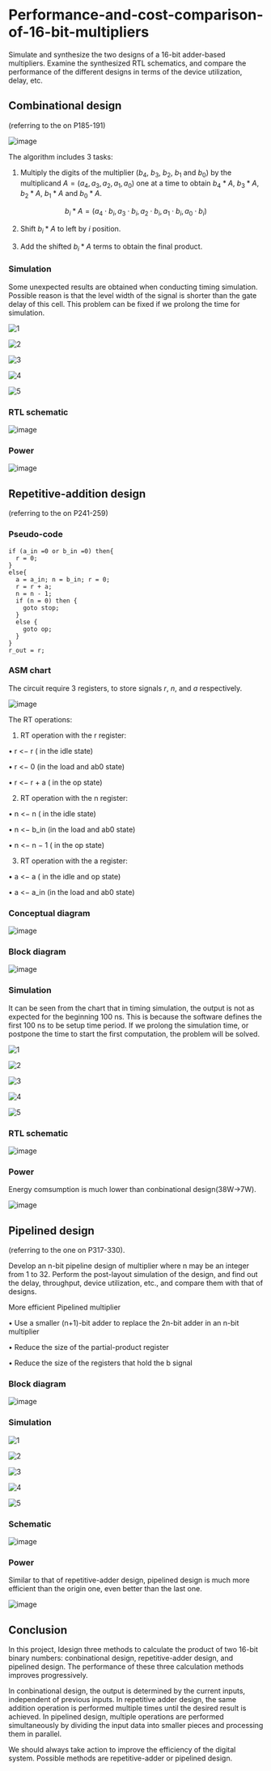 # Performance-and-cost-comparison-of-16-bit-multipliers

Simulate and synthesize the two designs of a 16-bit adder-based multipliers. Examine the synthesized RTL schematics, and compare the performance of the different designs in terms of the device utilization, delay, etc.

## Combinational design

(referring to the on P185-191)

![image](https://user-images.githubusercontent.com/117464811/236360282-7fe66911-e038-4cbf-93c1-578b1c004417.png)

The algorithm includes 3 tasks:

1. Multiply the digits of the multiplier ($b_4$, $b_3$, $b_2$, $b_1$ and $b_0$) by the multiplicand $A = (a_4, a_3, a_2, a_1, a_0)$ one at a time to obtain $b_4 * A$, $b_3 * A$, $b_2 * A$, $b_1 * A$ and $b_0 * A$.

$$
b_i * A = (a_4 ⋅ b_i, a_3 ⋅ b_i, a_2 ⋅ b_i, a_1 ⋅ b_i, a_0 ⋅ b_i)
$$

2. Shift $b_i * A$ to left by $i$ position.

3. Add the shifted $b_i * A$ terms to obtain the final product.

### Simulation

Some unexpected results are obtained when conducting timing simulation. Possible reason is that the level width of the signal is shorter than the gate delay of this cell. This problem can be fixed if we prolong the time for simulation.

![1](https://user-images.githubusercontent.com/117464811/236365793-8767d36f-f98e-4ed8-a491-deef47ffac34.png "behavioral")

![2](https://user-images.githubusercontent.com/117464811/236366777-22ecd268-96eb-4fdc-bf38-282cc0e51a98.png "post-synthesis")

![3](https://user-images.githubusercontent.com/117464811/236366925-f5cf4eb3-553c-4a91-822b-95812919f97a.png "post-synthesis")

![4](https://user-images.githubusercontent.com/117464811/236368664-483d4802-834d-495d-9371-0ff7f619ed0f.png "post-implementation")

![5](https://user-images.githubusercontent.com/117464811/236368626-e584f336-e840-443b-92d2-e13f5a626791.png "post-implementation")

### RTL schematic

![image](https://user-images.githubusercontent.com/117464811/236366121-82f5d841-7a67-4b9e-810c-ff542ef31c44.png)

### Power

![image](https://user-images.githubusercontent.com/117464811/236634327-15bb3656-5f3a-4c51-b915-b1526b958480.png)

## Repetitive-addition design

(referring to the on P241-259)

### Pseudo-code

```
if (a_in =0 or b_in =0) then{
  r = 0;
}
else{
  a = a_in; n = b_in; r = 0;
  r = r + a;
  n = n - 1;
  if (n = 0) then {
    goto stop;
  }
  else {
    goto op;
  }
}
r_out = r;
```

### ASM chart

The circuit require 3 registers, to store signals $r$, $n$, and $a$ respectively.

![image](https://user-images.githubusercontent.com/117464811/236367900-bea21ebe-c308-43e1-86a7-d41a1e083367.png)

The RT operations:

1. RT operation with the r register:

• r <− r ( in the idle state)

• r <− 0 (in the load and ab0 state)

• r <− r + a ( in the op state)

2. RT operation with the n register:

• n <− n ( in the idle state)

• n <− b_in (in the load and ab0 state)

• n <− n − 1 ( in the op state)

3. RT operation with the a register:

• a <− a ( in the idle and op state)

• a <− a_in (in the load and ab0 state)

### Conceptual diagram

![image](https://user-images.githubusercontent.com/117464811/236368275-7691fa1f-48f7-4a94-9d00-6ac48b38b3ac.png)

### Block diagram

![image](https://user-images.githubusercontent.com/117464811/236368316-c0fb45eb-8729-4c5f-ab11-83c8301da148.png)

### Simulation

It can be seen from the chart that in timing simulation, the output is not as expected for the beginning 100 ns. This is because the software defines the first 100 ns to be setup time period. If we prolong the simulation time, or postpone the time to start the first computation, the problem will be solved.

![1](https://user-images.githubusercontent.com/117464811/236631904-66d0eca8-c076-428a-92b7-253a0cbc2bea.png "behavioral")

![2](https://user-images.githubusercontent.com/117464811/236631909-552748ea-7be8-40c7-814c-1d2e67959cac.png "post-synthesis")

![3](https://user-images.githubusercontent.com/117464811/236632169-d9b1e8b6-e5c3-4b0d-a522-1e17c968a6bd.png "post-synthesis")

![4](https://user-images.githubusercontent.com/117464811/236632172-6d2b7d5e-3abc-4fb4-bb1f-0fc445996ca0.png "post-implementation")

![5](https://user-images.githubusercontent.com/117464811/236632174-a8cfb619-acc1-48a3-96c5-d61edc4e4686.png "post-implementation")

### RTL schematic

![image](https://user-images.githubusercontent.com/117464811/236631879-844cf52f-8561-481a-9160-e84f56ae87fd.png)

### Power

Energy comsumption is much lower than conbinational design(38W->7W).

![image](https://user-images.githubusercontent.com/117464811/236634350-c8f97fe6-7888-4cdb-b991-8cfb61d699a0.png)

## Pipelined design

(referring to the one on P317-330).

Develop an n-bit pipeline design of multiplier where n may be an integer from 1 to 32. Perform the post-layout simulation of the design, and find out the delay, throughput, device utilization, etc., and compare them with that of designs.

More efficient Pipelined multiplier

• Use a smaller (n+1)-bit adder to replace the 2n-bit adder in an n-bit multiplier

• Reduce the size of the partial-product register

• Reduce the size of the registers that hold the b signal

### Block diagram

![image](https://user-images.githubusercontent.com/117464811/236635261-def2ee91-ed05-4ada-b1f5-7a48189b30f8.png)

### Simulation

![1](https://user-images.githubusercontent.com/117464811/236638405-425758e9-980e-48b2-a3ec-2fcd752c284d.png "behavioral")

![2](https://user-images.githubusercontent.com/117464811/236638452-daf4e99e-5ca3-4e48-b871-4b354f81b660.png "post-synthesis")

![3](https://user-images.githubusercontent.com/117464811/236638585-df9221d3-2ad5-44b5-b22a-0a4d6f32757d.png "post-synthesis")

![4](https://user-images.githubusercontent.com/117464811/236638622-2e0f36b1-056e-428d-8d81-69e42d98bde9.png "post-implementation")

![5](https://user-images.githubusercontent.com/117464811/236638667-b50cd725-2d76-410e-b11f-5dc6e981ff9f.png "post-implementation")

### Schematic

![image](https://user-images.githubusercontent.com/117464811/236638362-dfecfcb3-4ff8-48e3-b1f4-ce7dad21c03c.png)

### Power

Similar to that of repetitive-adder design, pipelined design is much more efficient than the origin one, even better than the last one.

![image](https://user-images.githubusercontent.com/117464811/236638300-a2ec4c2c-fc56-4664-b2c8-d0c59e6e517d.png)

## Conclusion

In this project, Idesign three methods to calculate the product of two 16-bit binary numbers: conbinational design, repetitive-adder design, and pipelined design. The performance of these three calculation methods improves progressively.

In conbinational design, the output is determined by the current inputs, independent of previous inputs. In repetitive adder design, the same addition operation is performed multiple times until the desired result is achieved. In pipelined design, multiple operations are performed simultaneously by dividing the input data into smaller pieces and processing them in parallel.

We should always take action to improve the efficiency of the digital system. Possible methods are repetitive-adder or pipelined design.
